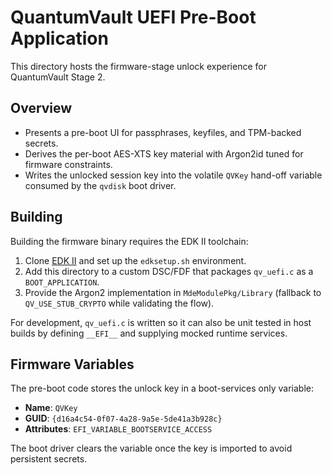 # QuantumVault UEFI Pre-Boot Application
<!-- TSK714B_System_Drive_Encryption_(PreBoot_Windows_First)_Stage2_PreBoot_FullDisk -->

This directory hosts the firmware-stage unlock experience for QuantumVault Stage 2.

## Overview

* Presents a pre-boot UI for passphrases, keyfiles, and TPM-backed secrets.
* Derives the per-boot AES-XTS key material with Argon2id tuned for firmware constraints.
* Writes the unlocked session key into the volatile `QVKey` hand-off variable consumed by the `qvdisk` boot driver.

## Building

Building the firmware binary requires the EDK II toolchain:

1. Clone [EDK II](https://github.com/tianocore/edk2) and set up the `edksetup.sh` environment.
2. Add this directory to a custom DSC/FDF that packages `qv_uefi.c` as a `BOOT_APPLICATION`.
3. Provide the Argon2 implementation in `MdeModulePkg/Library` (fallback to `QV_USE_STUB_CRYPTO` while validating the flow).

For development, `qv_uefi.c` is written so it can also be unit tested in host builds by defining `__EFI__` and supplying mocked runtime services.

## Firmware Variables

The pre-boot code stores the unlock key in a boot-services only variable:

* **Name**: `QVKey`
* **GUID**: `{d16a4c54-0f07-4a28-9a5e-5de41a3b928c}`
* **Attributes**: `EFI_VARIABLE_BOOTSERVICE_ACCESS`

The boot driver clears the variable once the key is imported to avoid persistent secrets.


